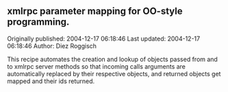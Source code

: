 ## xmlrpc parameter mapping for OO-style programming.

Originally published: 2004-12-17 06:18:46
Last updated: 2004-12-17 06:18:46
Author: Diez Roggisch

This recipe automates the creation and lookup of objects passed from and to xmlrpc server methods so that incoming calls arguments are automatically replaced by their respective objects, and returned objects get mapped and their ids returned.